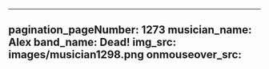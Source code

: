 ------
pagination_pageNumber: 1273
musician_name: Alex
band_name: Dead!
img_src: images/musician1298.png
onmouseover_src: 
------